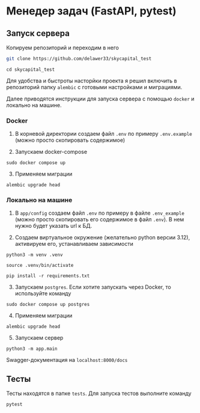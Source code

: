 # Менедер задач (FastAPI, pytest)

## Запуск сервера

Копируем репозиторий и переходим в него
```bash
git clone https://github.com/delawer33/skycapital_test
```
```
cd skycapital_test
```


Для удобства и быстроты насторйки проекта я решил включить в репозиторий папку `alembic` с готовыми настройками и миграциями.

Далее приводятся инструкции для запуска сервера с помощью `docker` и локально на машине.

### Docker

1. В корневой директории создаем файл `.env` по примеру `.env.example` (можно просто скопировать содержимое)

2. Запускаем docker-compose
```
sudo docker compose up
```

3. Применяем миграции
```
alembic upgrade head
```

### Локально на машине
1. В `app/сonfig` создаем файл `.env` по примеру в файле `.env_example` (можно просто скопировать его содержимое в файл `.env`). В нем нужно будет указать url к БД.

2. Создаем виртуальное окружение (желательно python версии 3.12), активируем его, устанавливаем зависимости

```
python3 -m venv .venv
```
```
source .venv/bin/activate
```
```
pip install -r requirements.txt
```

3. Запускаем `postgres`. Если хотите запускать через Docker, то используйте команду
```
sudo docker compose up postgres
```

4. Применяем миграции
```
alembic upgrade head
```

5. Запускаем сервер 

```
python3 -m app.main
```

Swagger-документация на `localhost:8000/docs`

## Тесты
Тесты находятся в папке `tests`.
Для запуска тестов выполните команду
```
pytest
```

